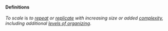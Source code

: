 #### Definitions

*To scale* is *to [repeat](https://github.com/gcassel/Modular-Organization-Terminology/blob/master/terms/repeat.md) or [replicate](https://github.com/gcassel/Modular-Organization-Terminology/blob/master/terms/replicate.md) with increasing size or added [complexity](https://github.com/gcassel/Modular-Organization-Terminology/blob/master/terms/complexity.md), including additional [levels of organizing](https://github.com/gcassel/Modular-Organization-Terminology/blob/master/compound-terms/level-of-organizing.md)*.

